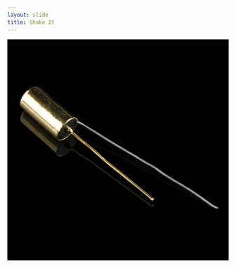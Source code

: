 ```yaml
---
layout: slide
title: Shake It
---
```

![Image](https://github.com/els187/github-slideshow/blob/meara-branch/_posts/shake_it.jpg?raw=true)
